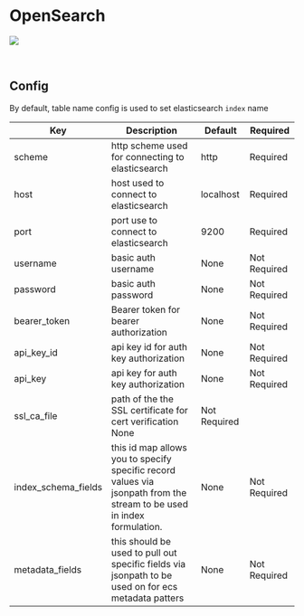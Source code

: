 # OpenSearch

![](https://opensearch.org/assets/brand/PNG/Logo/opensearch_logo_darkmode.png)

<br/>

## Config
By default, table name config is used to set elasticsearch `index` name

| Key | Description | Default | Required |
| --- | --- | --- | --- | 
| scheme | http scheme used for connecting to elasticsearch | http | Required |
| host | host used to connect to elasticsearch | localhost | Required |
| port | port use to connect to elasticsearch | 9200 | Required |
| username | basic auth username | None | Not Required |
| password | basic auth password | None | Not Required |
| bearer_token | Bearer token for bearer authorization | None | Not Required |
| api_key_id | api key id for auth key authorization | None | Not Required |
| api_key | api key for auth key authorization | None | Not Required |
| ssl_ca_file | path of the the SSL certificate for cert verification  None | Not Required |
| index_schema_fields | this id map allows you to specify specific record values via jsonpath from the stream to be used in index formulation. | None | Not Required |
| metadata_fields | this should be used to pull out specific fields via jsonpath to be used on for ecs metadata patters| None | Not Required |

